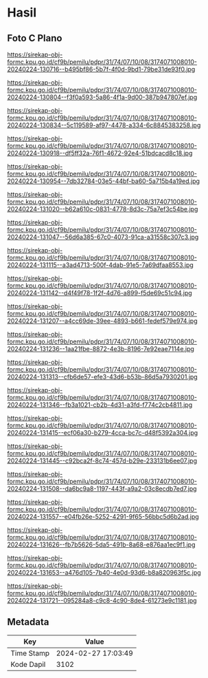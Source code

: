 # Hasil

## Foto C Plano

https://sirekap-obj-formc.kpu.go.id/cf9b/pemilu/pdpr/31/74/07/10/08/3174071008010-20240224-130716--b495bf86-5b7f-4f0d-9bd1-79be31de93f0.jpg

https://sirekap-obj-formc.kpu.go.id/cf9b/pemilu/pdpr/31/74/07/10/08/3174071008010-20240224-130804--f3f0a593-5a86-4f1a-9d00-387b947807ef.jpg

https://sirekap-obj-formc.kpu.go.id/cf9b/pemilu/pdpr/31/74/07/10/08/3174071008010-20240224-130834--5c119589-af97-4478-a334-6c8845383258.jpg

https://sirekap-obj-formc.kpu.go.id/cf9b/pemilu/pdpr/31/74/07/10/08/3174071008010-20240224-130918--df5ff32a-76f1-4672-92e4-51bdcacd8c18.jpg

https://sirekap-obj-formc.kpu.go.id/cf9b/pemilu/pdpr/31/74/07/10/08/3174071008010-20240224-130954--7db32784-03e5-44bf-ba60-5a715b4a19ed.jpg

https://sirekap-obj-formc.kpu.go.id/cf9b/pemilu/pdpr/31/74/07/10/08/3174071008010-20240224-131020--b62a610c-0831-4778-8d3c-75a7ef3c54be.jpg

https://sirekap-obj-formc.kpu.go.id/cf9b/pemilu/pdpr/31/74/07/10/08/3174071008010-20240224-131047--56d6a385-67c0-4073-91ca-a31558c307c3.jpg

https://sirekap-obj-formc.kpu.go.id/cf9b/pemilu/pdpr/31/74/07/10/08/3174071008010-20240224-131115--a3ad4713-500f-4dab-91e5-7a69dfaa8553.jpg

https://sirekap-obj-formc.kpu.go.id/cf9b/pemilu/pdpr/31/74/07/10/08/3174071008010-20240224-131142--d4f49f78-1f2f-4d76-a899-f5de69c51c94.jpg

https://sirekap-obj-formc.kpu.go.id/cf9b/pemilu/pdpr/31/74/07/10/08/3174071008010-20240224-131207--a4cc69de-39ee-4893-b661-fedef579e974.jpg

https://sirekap-obj-formc.kpu.go.id/cf9b/pemilu/pdpr/31/74/07/10/08/3174071008010-20240224-131236--1aa21fbe-8872-4e3b-8196-7e92eae7114e.jpg

https://sirekap-obj-formc.kpu.go.id/cf9b/pemilu/pdpr/31/74/07/10/08/3174071008010-20240224-131313--cfb6de57-efe3-43d6-b53b-86d5a7930201.jpg

https://sirekap-obj-formc.kpu.go.id/cf9b/pemilu/pdpr/31/74/07/10/08/3174071008010-20240224-131346--fb3a1021-cb2b-4d31-a3fd-f774c2cb4811.jpg

https://sirekap-obj-formc.kpu.go.id/cf9b/pemilu/pdpr/31/74/07/10/08/3174071008010-20240224-131415--ecf06a30-b279-4cca-bc7c-d48f5392a304.jpg

https://sirekap-obj-formc.kpu.go.id/cf9b/pemilu/pdpr/31/74/07/10/08/3174071008010-20240224-131445--c92bca2f-8c74-457d-b29e-233131b6ee07.jpg

https://sirekap-obj-formc.kpu.go.id/cf9b/pemilu/pdpr/31/74/07/10/08/3174071008010-20240224-131508--da6bc9a8-1197-443f-a9a2-03c8ecdb7ed7.jpg

https://sirekap-obj-formc.kpu.go.id/cf9b/pemilu/pdpr/31/74/07/10/08/3174071008010-20240224-131557--e04fb26e-5252-4291-9f65-56bbc5d6b2ad.jpg

https://sirekap-obj-formc.kpu.go.id/cf9b/pemilu/pdpr/31/74/07/10/08/3174071008010-20240224-131626--fb7b5626-5da5-491b-8a68-e876aa1ec9f1.jpg

https://sirekap-obj-formc.kpu.go.id/cf9b/pemilu/pdpr/31/74/07/10/08/3174071008010-20240224-131653--a476d105-7b40-4e0d-93d6-b8a820963f5c.jpg

https://sirekap-obj-formc.kpu.go.id/cf9b/pemilu/pdpr/31/74/07/10/08/3174071008010-20240224-131721--095284a8-c9c8-4c90-8de4-61273e9c1181.jpg


## Metadata

| Key        | Value               |
| ---------- | ------------------- |
| Time Stamp | 2024-02-27 17:03:49 |
| Kode Dapil | 3102                |



